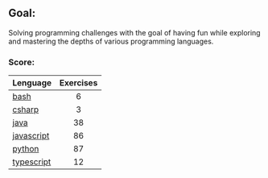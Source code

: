 ## Goal:
Solving programming challenges with the goal of having fun while exploring and mastering the depths of various programming languages.

### Score:
| Lenguage | Exercises |
|---|:---:|
| [bash](/bash) | 6 |
| [csharp](/csharp) | 3 |
| [java](/java) | 38 |
| [javascript](/javascript) | 86 |
| [python](/python) | 87 |
| [typescript](/typescript) | 12 |
